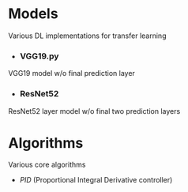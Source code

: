 # Models
Various DL implementations for transfer learning


- ### VGG19.py
VGG19 model w/o final prediction layer

- ### ResNet52
ResNet52 layer model w/o final two prediction layers




# Algorithms
Various core algorithms

- _PID_ (Proportional Integral Derivative controller)